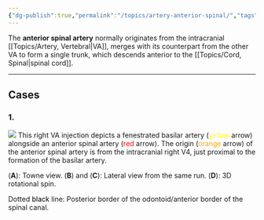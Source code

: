 ```yaml
---
{"dg-publish":true,"permalink":"/topics/artery-anterior-spinal/","tags":["anatomy","DSA"],"created":"2024-03-08T12:25:40.037-08:00","updated":"2024-03-08T16:06:08.022-08:00"}
---
```



The **anterior spinal artery** normally originates from the intracranial [[Topics/Artery, Vertebral\|VA]], merges with its counterpart from the other VA to form a single trunk, which descends anterior to the [[Topics/Cord, Spinal\|spinal cord]]. 

---

## Cases

### 1.

![](https://i.imgur.com/XOCqLkh.jpeg)
This right VA injection depicts a fenestrated basilar artery (<span style="color: yellow">yellow</span> arrow) alongside an anterior spinal artery (<span style="color: red">red</span> arrow). The origin (<span style="color: orange">orange</span> arrow) of the anterior spinal artery is from the intracranial right V4, just proximal to the formation of the basilar artery.

(**A**): Towne view.
(**B**) and (**C**): Lateral view from the same run.
(**D**): 3D rotational spin.

Dotted <span style="color: black">black</span> line: Posterior border of the odontoid/anterior border of the spinal canal.